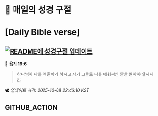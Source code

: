 # 🙏 매일의 성경 구절
# [Daily Bible verse]
## [![README에 성경구절 업데이트](https://github.com/DONGSUKA/first_test/actions/workflows/update-readme-bible.yml/badge.svg)](https://github.com/DONGSUKA/first_test/actions/workflows/update-readme-bible.yml)
<!-- START_BIBLE_VERSE -->
📖 **욥기 19:6**
> 하나님이 나를 억울하게 하시고 자기 그물로 나를 에워싸신 줄을 알아야 할지니라

🕊️ _업데이트 시각: 2025-10-08 22:46:10 KST_
  <!-- END_BIBLE_VERSE -->
## GITHUB_ACTION
